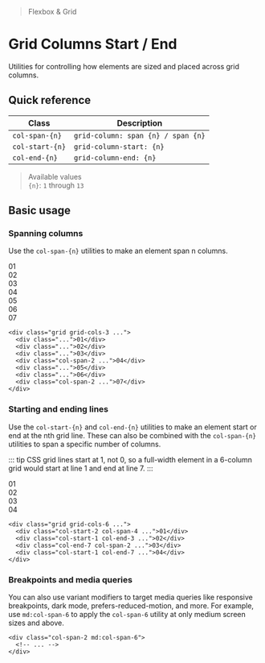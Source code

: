 > Flexbox & Grid

# Grid Columns Start / End
Utilities for controlling how elements are sized and placed across grid columns.

## Quick reference

| Class           | Description                        |
| --------------- | ---------------------------------- |
| `col-span-{n}`  | `grid-column: span {n} / span {n}` |
| `col-start-{n}` | `grid-column-start: {n}`           |
| `col-end-{n}`   | `grid-column-end: {n}`             |

> Available values <br />
> `{n}`: `1` through `13` <br />

## Basic usage
### Spanning columns
Use the `col-span-{n}` utilities to make an element span n columns.

<container>
  <box class="grid grid-cols-3 gap-24 rounded-4">
    <div class="bg-indigo-800 ex-box">01</div>
    <div class="bg-indigo-800 ex-box">02</div>
    <div class="bg-indigo-800 ex-box">03</div>
    <div class="bg-indigo-500 ex-box col-span-2">04</div>
    <div class="bg-indigo-800 ex-box">05</div>
    <div class="bg-indigo-800 ex-box">06</div>
    <div class="bg-indigo-500 ex-box col-span-2">07</div>
  </box>
</container>

```html{5,8}
<div class="grid grid-cols-3 ...">
  <div class="...">01</div>
  <div class="...">02</div>
  <div class="...">03</div>
  <div class="col-span-2 ...">04</div>
  <div class="...">05</div>
  <div class="...">06</div>
  <div class="col-span-2 ...">07</div>
</div>
```

### Starting and ending lines
Use the `col-start-{n}` and `col-end-{n}` utilities to make an element start or end at the nth grid line. These can also be combined with the `col-span-{n}` utilities to span a specific number of columns.

::: tip
CSS grid lines start at 1, not 0, so a full-width element in a 6-column grid would start at line 1 and end at line 7.
:::

<container>
  <div class="grid grid-cols-6 gap-24 rounded-4">
    <box striped class="ex-box" fg-color="var(--tw-blue-fg)" bg-color="var(--tw-blue-bg)"></box>
    <div class="bg-blue-500 ex-box col-start-2 col-span-4">01</div>
    <box striped class="ex-box" fg-color="var(--tw-blue-fg)" bg-color="var(--tw-blue-bg)"></box>
    <div class="bg-blue-500 ex-box col-start-1 col-end-3">02</div>
    <box striped class="ex-box" fg-color="var(--tw-blue-fg)" bg-color="var(--tw-blue-bg)"></box>
    <box striped class="ex-box" fg-color="var(--tw-blue-fg)" bg-color="var(--tw-blue-bg)"></box>
    <div class="bg-blue-500 ex-box col-end-7 col-span-2">03</div>
    <div class="bg-blue-500 ex-box col-start-1 col-end-7">04</div>
  </div>
</container>

```html{2-5}
<div class="grid grid-cols-6 ...">
  <div class="col-start-2 col-span-4 ...">01</div>
  <div class="col-start-1 col-end-3 ...">02</div>
  <div class="col-end-7 col-span-2 ...">03</div>
  <div class="col-start-1 col-end-7 ...">04</div>
</div>
```

### Breakpoints and media queries
You can also use variant modifiers to target media queries like responsive breakpoints, dark mode, prefers-reduced-motion, and more. For example, use `md:col-span-6` to apply the `col-span-6` utility at only medium screen sizes and above.

```html{1}
<div class="col-span-2 md:col-span-6">
  <!-- ... -->
</div>
```
